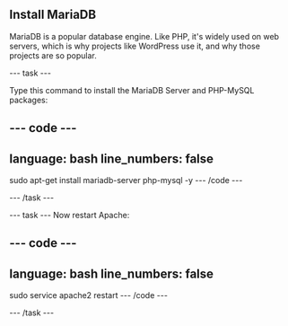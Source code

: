 ## Install MariaDB

MariaDB is a popular database engine. Like PHP, it's widely used on web servers, which is why projects like WordPress use it, and why those projects are so popular.


--- task ---

Type this command to install the MariaDB Server and PHP-MySQL packages:

--- code ---
---
language: bash
line_numbers: false
---
sudo apt-get install mariadb-server php-mysql -y
--- /code ---

--- /task ---

--- task ---
Now restart Apache:

--- code ---
---
language: bash
line_numbers: false
---
sudo service apache2 restart
--- /code ---

--- /task ---
